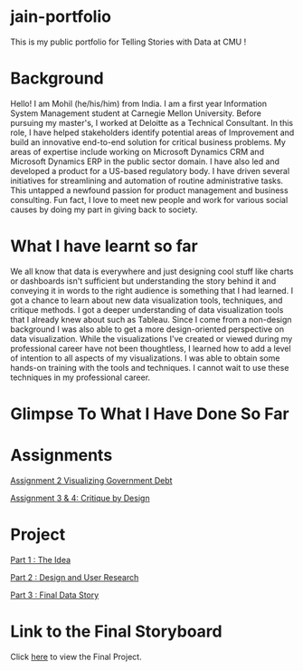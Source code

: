 # jain-portfolio
This is my public portfolio for Telling Stories with Data at CMU !

# Background

Hello! I am Mohil (he/his/him) from India. I am a first year Information System Management student at Carnegie Mellon University. Before pursuing my master's, 
I worked at Deloitte as a Technical Consultant. In this role, I have helped stakeholders identify potential areas of Improvement and build an innovative end-to-end solution for critical business problems. My areas of expertise include working on Microsoft Dynamics CRM and Microsoft Dynamics ERP in the public sector domain. I have also led and developed a product for a US-based regulatory body.  I have driven several initiatives for streamlining and automation of routine administrative tasks. This untapped a newfound passion for product management and business consulting. Fun fact, I love to meet new people and work for various social causes by doing my part in giving back to society.

# What I have learnt so far 

We all know that data is everywhere and just designing cool stuff like charts or dashboards isn't sufficient but understanding the story behind it and conveying it in words to the right audience is something that I had learned. I got a chance to learn about new data visualization tools, techniques, and critique methods. I got a deeper understanding of data visualization tools that I already knew about such as Tableau. Since I come from a non-design background I was also able to get a more design-oriented perspective on data visualization. While the visualizations I've created or viewed during my professional career have not been thoughtless, I learned how to add a level of intention to all aspects of my visualizations. I was able to obtain some hands-on training with the tools and techniques. I cannot wait to use these techniques in my professional career.

# Glimpse To What I Have Done So Far

# Assignments 

[Assignment 2 Visualizing Government Debt](page2.md)

[Assignment 3 & 4: Critique by Design](page3.md)


# Project

[Part 1 : The Idea](finalproject1.md)

[Part 2 : Design and User Research](finalproject2.md)

[Part 3 : Final Data Story](finalproject3.md)

# Link to the Final Storyboard 

Click [here](https://carnegiemellon.shorthandstories.com/happiness-index-understanding-how-happy-a-nation-is/index.html) to view the Final Project.

